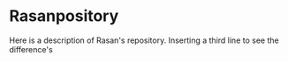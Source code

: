 # Rasanpository
Here is a description of Rasan's repository.
Inserting a third line to see the difference's
